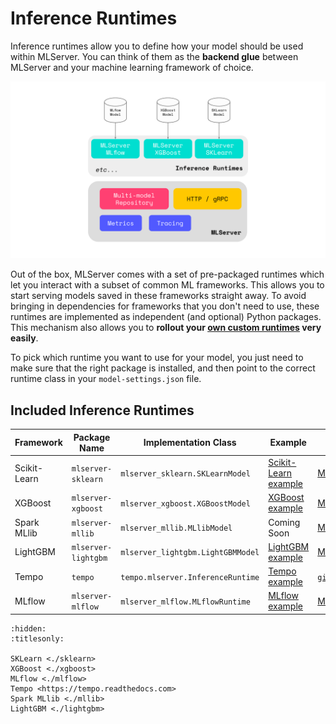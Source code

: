 # Inference Runtimes

Inference runtimes allow you to define how your model should be used within
MLServer.
You can think of them as the **backend glue** between MLServer and your machine
learning framework of choice.

![](../assets/architecture.svg)

Out of the box, MLServer comes with a set of pre-packaged runtimes which let
you interact with a subset of common ML frameworks.
This allows you to start serving models saved in these frameworks straight
away.
To avoid bringing in dependencies for frameworks that you don't need to use,
these runtimes are implemented as independent (and optional) Python packages.
This mechanism also allows you to **rollout your [own custom runtimes](./custom)
very easily**.

To pick which runtime you want to use for your model, you just need to make
sure that the right package is installed, and then point to the correct runtime
class in your `model-settings.json` file.

## Included Inference Runtimes

| Framework    | Package Name        | Implementation Class              | Example                                               | Documentation                                                    |
| ------------ | ------------------- | --------------------------------- | ----------------------------------------------------- | ---------------------------------------------------------------- |
| Scikit-Learn | `mlserver-sklearn`  | `mlserver_sklearn.SKLearnModel`   | [Scikit-Learn example](../examples/sklearn/README.md) | [MLServer SKLearn](./sklearn)                                    |
| XGBoost      | `mlserver-xgboost`  | `mlserver_xgboost.XGBoostModel`   | [XGBoost example](../examples/xgboost/README.md)      | [MLServer XGBoost](./xgboost)                                    |
| Spark MLlib  | `mlserver-mllib`    | `mlserver_mllib.MLlibModel`       | Coming Soon                                           | [MLServer MLlib](./mllib)                                        |
| LightGBM     | `mlserver-lightgbm` | `mlserver_lightgbm.LightGBMModel` | [LightGBM example](../examples/lightgbm/README.md)    | [MLServer LightGBM](./lightgbm)                                  |
| Tempo        | `tempo`             | `tempo.mlserver.InferenceRuntime` | [Tempo example](../examples/tempo/README.md)          | [`github.com/SeldonIO/tempo`](https://github.com/SeldonIO/tempo) |
| MLflow       | `mlserver-mlflow`   | `mlserver_mlflow.MLflowRuntime`   | [MLflow example](../examples/mlflow/README.md)        | [MLServer MLflow](./mlflow)                                      |

```{toctree}
:hidden:
:titlesonly:

SKLearn <./sklearn>
XGBoost <./xgboost>
MLflow <./mlflow>
Tempo <https://tempo.readthedocs.com>
Spark MLlib <./mllib>
LightGBM <./lightgbm>
```
